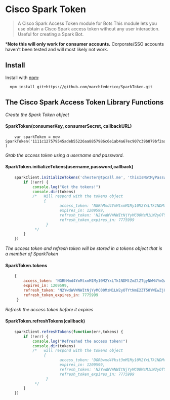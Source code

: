 # Cisco Spark Token
> A Cisco Spark Access Token module for Bots 
This module lets you use obtain a Cisco Spark access token without any user interaction.  
Useful for creating a Spark Bot. 

***Note this will only work for consumer accounts.** Corporate/SSO accounts haven't been tested and will most 
likely not work.  

## Install

Install with [npm](http://github.com/isaacs/npm):

```
  npm install git+https://github.com/marchfederico/SparkToken.git
```
## The  Cisco Spark Access Token Library Functions

*Create the Spark Token object*

#### SparkToken(consumerKey, consumerSecret, callbackURL)
```
    var sparkToken = new SparkToken('1111c127579545adeb55226aa8857986c6e1ab4a67ec907c39b879bf2aaaaaaaa','ffffffffd0a01af12a627e5d8772055564a5d873ba913e971c1883b7eeeeeeee','https://chester.tpcall.me/callback' )
```


*Grab the access token using a username and password.*
 
#### SparkToken.initializeTokens(username,password,callback)

``` javascript
    sparkClient.initializeTokens('chester@tpcall.me', 'thisIsNotMyPassword', function(err,tokens) {
        if (!err) {
            console.log("Got the tokens!")
            console.dir(tokens)
            /*   Will respond with the tokens object
                 {
                        access_token: 'NGRhMmd4YmMtxmM1My10M2YxLTk1NDMtZmZlZTgyNWM4YmQwNmIzZGEzYWMtYzBj',
                        expires_in: 1209599,
                        refresh_token: 'N2YwdWVWNWItNjYyMC00MzM1LW2yOTYtNmE2ZT50YWEwZjUwMGQ4MmQ3YTgtZGIx',
                        refresh_token_expires_in: 7775999
                  }
             */
        }
    })
```

*The access token and refresh token will be stored in a tokens object that is a member of SparkToken*

#### SparkToken.tokens

``` javascript
    {
        access_token: 'NGRhMmd4YmMtxmM1My10M2YxLTk1NDMtZmZlZTgyNWM4YmQwNmIzZGEzYWMtYzBj',
        expires_in: 1209599,
        refresh_token: 'N2YwdWVWNWItNjYyMC00MzM1LW2yOTYtNmE2ZT50YWEwZjUwMGQ4MmQ3YTgtZGIx',
        refresh_token_expires_in: 7775999
     }
```
 
*Refresh the access token before it expires*

#### SparkToken.refreshTokens(callback)

``` javascript
    sparkClient.refreshTokens(function(err,tokens) {
        if (!err) {
            console.log("Refreshed the access token!")
            console.dir(tokens)
            /*   will respond with the tokens object
                 {
                        access_token: 'DGRbwmd4Ykst3mM1My10M2YxLTk1NDMtZmZlZTgyNWM4YmQwNmIzZGEzYWMtYzBj',
                        expires_in: 1209599,
                        refresh_token: 'N2YwdWVWNWItNjYyMC00MzM1LW2yOTYtNmE2ZT50YWEwZjUwMGQ4MmQ3YTgtZGIx',
                        refresh_token_expires_in: 7775999
                  }
             */
        }
    })
```

